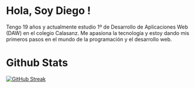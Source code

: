 
# Hola, Soy Diego !

Tengo 19 años y actualmente estudio 1º de Desarrollo de Aplicaciones Web (DAW) en el colegio Calasanz. Me apasiona la tecnología y estoy dando mis primeros pasos en el mundo de la programación y el desarrollo web.

# Github Stats
[![GitHub Streak](https://github-readme-streak-stats.herokuapp.com?user=diegolarra06&theme=highcontrast)](https://git.io/streak-stats)
